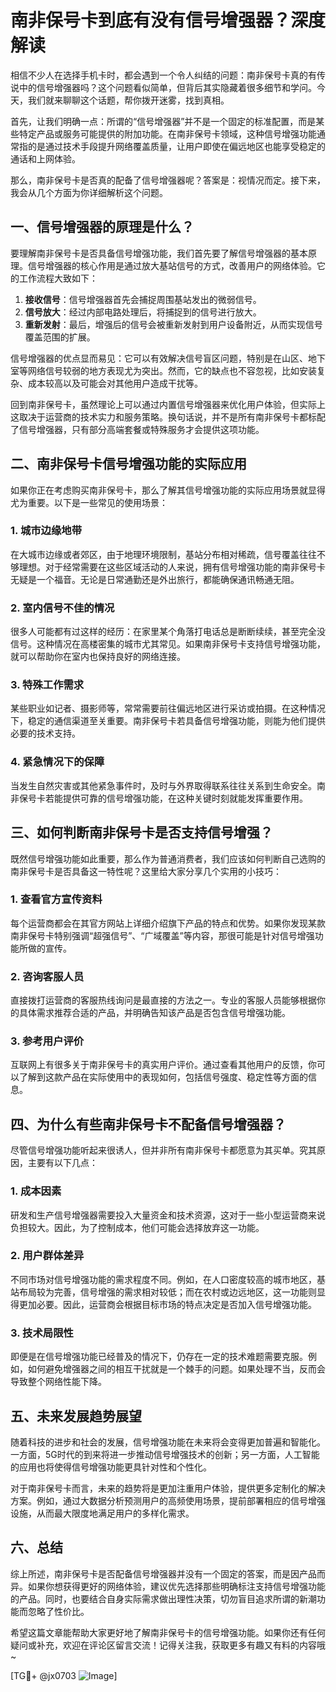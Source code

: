 # 南非保号卡到底有没有信号增强器？深度解读

相信不少人在选择手机卡时，都会遇到一个令人纠结的问题：南非保号卡真的有传说中的信号增强器吗？这个问题看似简单，但背后其实隐藏着很多细节和学问。今天，我们就来聊聊这个话题，帮你拨开迷雾，找到真相。

首先，让我们明确一点：所谓的“信号增强器”并不是一个固定的标准配置，而是某些特定产品或服务可能提供的附加功能。在南非保号卡领域，这种信号增强功能通常指的是通过技术手段提升网络覆盖质量，让用户即使在偏远地区也能享受稳定的通话和上网体验。

那么，南非保号卡是否真的配备了信号增强器呢？答案是：视情况而定。接下来，我会从几个方面为你详细解析这个问题。

## 一、信号增强器的原理是什么？

要理解南非保号卡是否具备信号增强功能，我们首先要了解信号增强器的基本原理。信号增强器的核心作用是通过放大基站信号的方式，改善用户的网络体验。它的工作流程大致如下：

1. **接收信号**：信号增强器首先会捕捉周围基站发出的微弱信号。
2. **信号放大**：经过内部电路处理后，将捕捉到的信号进行放大。
3. **重新发射**：最后，增强后的信号会被重新发射到用户设备附近，从而实现信号覆盖范围的扩展。

信号增强器的优点显而易见：它可以有效解决信号盲区问题，特别是在山区、地下室等网络信号较弱的地方表现尤为突出。然而，它的缺点也不容忽视，比如安装复杂、成本较高以及可能会对其他用户造成干扰等。

回到南非保号卡，虽然理论上可以通过内置信号增强器来优化用户体验，但实际上这取决于运营商的技术实力和服务策略。换句话说，并不是所有南非保号卡都标配了信号增强器，只有部分高端套餐或特殊服务才会提供这项功能。

## 二、南非保号卡信号增强功能的实际应用

如果你正在考虑购买南非保号卡，那么了解其信号增强功能的实际应用场景就显得尤为重要。以下是一些常见的使用场景：

### 1. 城市边缘地带
在大城市边缘或者郊区，由于地理环境限制，基站分布相对稀疏，信号覆盖往往不够理想。对于经常需要在这些区域活动的人来说，拥有信号增强功能的南非保号卡无疑是一个福音。无论是日常通勤还是外出旅行，都能确保通讯畅通无阻。

### 2. 室内信号不佳的情况
很多人可能都有过这样的经历：在家里某个角落打电话总是断断续续，甚至完全没信号。这种情况在高楼密集的城市尤其常见。如果南非保号卡支持信号增强功能，就可以帮助你在室内也保持良好的网络连接。

### 3. 特殊工作需求
某些职业如记者、摄影师等，常常需要前往偏远地区进行采访或拍摄。在这种情况下，稳定的通信渠道至关重要。南非保号卡若具备信号增强功能，则能为他们提供必要的技术支持。

### 4. 紧急情况下的保障
当发生自然灾害或其他紧急事件时，及时与外界取得联系往往关系到生命安全。南非保号卡若能提供可靠的信号增强功能，在这种关键时刻就能发挥重要作用。

## 三、如何判断南非保号卡是否支持信号增强？

既然信号增强功能如此重要，那么作为普通消费者，我们应该如何判断自己选购的南非保号卡是否具备这一特性呢？这里给大家分享几个实用的小技巧：

### 1. 查看官方宣传资料
每个运营商都会在其官方网站上详细介绍旗下产品的特点和优势。如果你发现某款南非保号卡特别强调“超强信号”、“广域覆盖”等内容，那很可能是针对信号增强功能所做的宣传。

### 2. 咨询客服人员
直接拨打运营商的客服热线询问是最直接的方法之一。专业的客服人员能够根据你的具体需求推荐合适的产品，并明确告知该产品是否包含信号增强功能。

### 3. 参考用户评价
互联网上有很多关于南非保号卡的真实用户评价。通过查看其他用户的反馈，你可以了解到这款产品在实际使用中的表现如何，包括信号强度、稳定性等方面的信息。

## 四、为什么有些南非保号卡不配备信号增强器？

尽管信号增强功能听起来很诱人，但并非所有南非保号卡都愿意为其买单。究其原因，主要有以下几点：

### 1. 成本因素
研发和生产信号增强器需要投入大量资金和技术资源，这对于一些小型运营商来说负担较大。因此，为了控制成本，他们可能会选择放弃这一功能。

### 2. 用户群体差异
不同市场对信号增强功能的需求程度不同。例如，在人口密度较高的城市地区，基站布局较为完善，信号增强的需求相对较低；而在农村或边远地区，这一功能则显得更加必要。因此，运营商会根据目标市场的特点决定是否加入信号增强功能。

### 3. 技术局限性
即便是在信号增强功能已经普及的情况下，仍存在一定的技术难题需要克服。例如，如何避免增强器之间的相互干扰就是一个棘手的问题。如果处理不当，反而会导致整个网络性能下降。

## 五、未来发展趋势展望

随着科技的进步和社会的发展，信号增强功能在未来将会变得更加普遍和智能化。一方面，5G时代的到来将进一步推动信号增强技术的创新；另一方面，人工智能的应用也将使得信号增强功能更具针对性和个性化。

对于南非保号卡而言，未来的趋势将是更加注重用户体验，提供更多定制化的解决方案。例如，通过大数据分析预测用户的高频使用场景，提前部署相应的信号增强设施，从而最大限度地满足用户的多样化需求。

## 六、总结

综上所述，南非保号卡是否配备信号增强器并没有一个固定的答案，而是因产品而异。如果你想获得更好的网络体验，建议优先选择那些明确标注支持信号增强功能的产品。同时，也要结合自身实际需求做出理性决策，切勿盲目追求所谓的新潮功能而忽略了性价比。

希望这篇文章能帮助大家更好地了解南非保号卡的信号增强功能。如果你还有任何疑问或补充，欢迎在评论区留言交流！记得关注我，获取更多有趣又有料的内容哦~

[TG💪+ @jx0703 ![Image](https://github.com/user-attachments/assets/dbca1d08-cadb-493c-b0ec-ad6f7a83f270)]